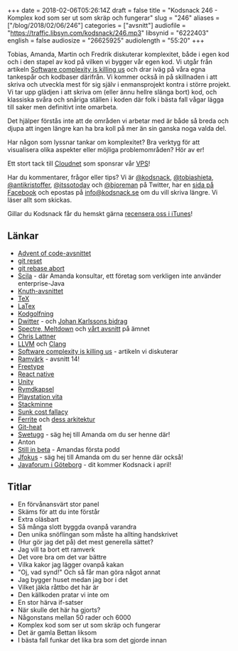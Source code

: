 +++
date = 2018-02-06T05:26:14Z
draft = false
title = "Kodsnack 246 - Komplex kod som ser ut som skräp och fungerar"
slug = "246"
aliases = ["/blog/2018/02/06/246"]
categories = ["avsnitt"]
audiofile = "https://traffic.libsyn.com/kodsnack/246.mp3"
libsynid = "6222403"
english = false
audiosize = "26625925"
audiolength = "55:20"
+++

Tobias, Amanda, Martin och Fredrik diskuterar komplexitet, både i egen kod och i den stapel av kod på vilken vi bygger vår egen kod. Vi utgår från artikeln [Software complexity is killing us](https://www.simplethread.com/software-complexity-killing-us/) och drar iväg på våra egna tankespår och kodbaser därifrån. Vi kommer också in på skillnaden i att skriva och utveckla mest för sig själv i enmansprojekt kontra i större projekt. Vi tar upp glädjen i att skriva om (eller ännu hellre slänga bort) kod, och klassiska svåra och snåriga ställen i koden där folk i bästa fall vågar lägga till saker men definitivt inte omarbeta.

Det hjälper förstås inte att de områden vi arbetar med är både så breda och djupa att ingen längre kan ha bra koll på mer än sin ganska noga valda del.

Har någon som lyssnar tankar om komplexitet? Bra verktyg för att visualisera olika aspekter eller möjliga problemområden? Hör av er!

Ett stort tack till [Cloudnet](http://www.cloudnet.se) som sponsrar vår [VPS](http://en.wikipedia.org/wiki/Virtual_private_server)!

Har du kommentarer, frågor eller tips? Vi är [@kodsnack](https://www.twitter.com/kodsnack), [@tobiashieta](https://www.twitter.com/tobiashieta), [@antikristoffer](https://www.twitter.com/antikristoffer), [@itssotoday](https://twitter.com/itssotoday) och [@bjoreman](https://www.twitter.com/bjoreman) på Twitter, har en [sida på Facebook](https://www.facebook.com/kodsnack) och epostas på [info@kodsnack.se](mailto:info@kodsnack.se) om du vill skriva längre. Vi läser allt som skickas.

Gillar du Kodsnack får du hemskt gärna [recensera oss i iTunes](http://itunes.apple.com/se/podcast/kodsnack/id561631498?l=en)!

## Länkar ##
* [Advent of code-avsnittet](https://kodsnack.se/242/)
* [git reset](https://git-scm.com/blog)
* [git rebase abort](https://git-scm.com/docs/git-rebase)
* [Scila](https://scila.se/) - där Amanda konsultar, ett företag som verkligen inte använder enterprise-Java
* [Knuth-avsnittet](https://kodsnack.se/244/)
* [TeX](https://en.wikipedia.org/wiki/TeX)
* [LaTex](https://en.wikipedia.org/wiki/LaTeX)
* [Kodgolfning](https://en.wikipedia.org/wiki/Code_golf)
* [Dwitter](https://www.dwitter.net/) - och [Johan Karlssons bidrag](https://www.dwitter.net/u/DonKarlssonSan)
* [Spectre, Meltdown](https://spectreattack.com/) och [vårt avsnitt](https://kodsnack.se/243/) på ämnet
* [Chris Lattner](http://www.nondot.org/sabre/)
* [LLVM](https://en.wikipedia.org/wiki/LLVM) och [Clang](https://en.wikipedia.org/wiki/Clang)
* [Software complexity is killing us](https://www.simplethread.com/software-complexity-killing-us/) - artikeln vi diskuterar
* [Ramvärk](https://kodsnack.se/14/) - avsnitt 14!
* [Freetype](https://www.freetype.org/)
* [React native](https://facebook.github.io/react-native/)
* [Unity](https://unity3d.com/)
* [Rymdkapsel](https://rymdkapsel.com/)
* [Playstation vita](https://en.wikipedia.org/wiki/PlayStation_Vita)
* [Stackminne](https://en.wikipedia.org/wiki/Stack-based_memory_allocation)
* [Sunk cost fallacy](https://en.wikipedia.org/wiki/Sunk_cost#Loss_aversion_and_the_sunk_cost_fallacy)
* [Ferrite](https://www.wooji-juice.com/products/ferrite/support.html) och [dess arkitektur](https://www.wooji-juice.com/blog/ferrite-app-architecture.html)
* [Git-heat](https://github.com/sergueif/git-heat)
* [Swetugg](https://swetugg.se/swetugg-2018) - säg hej till Amanda om du ser henne där!
* Anton
* [Still in beta](http://stillinbeta.se/) - Amandas första podd
* [Jfokus](http://www.jfokus.se/jfokus/) - säg hej till Amanda om du ser henne där också!
* [Javaforum i Göteborg](https://www.meetup.com/Javaforum-Goteborg/) - dit kommer Kodsnack i april!

## Titlar ##
* En förvånansvärt stor panel
* Skäms för att du inte förstår
* Extra oläsbart
* Så många slott byggda ovanpå varandra
* Den unika snöflingan som måste ha allting handskrivet
* (Hur gör jag det på) det mest generella sättet?
* Jag vill ta bort ett ramverk
* Det vore bra om det var bättre
* Vilka kakor jag lägger ovanpå kakan
* "Oj, vad synd!" Och så får man göra något annat
* Jag bygger huset medan jag bor i det
* Vilket jäkla råttbo det här är
* Den källkoden pratar vi inte om
* En stor härva if-satser
* När skulle det här ha gjorts?
* Någonstans mellan 50 rader och 6000
* Komplex kod som ser ut som skräp och fungerar
* Det är gamla Bettan liksom
* I bästa fall funkar det lika bra som det gjorde innan